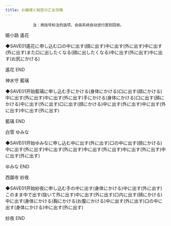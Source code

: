 ```yaml
---
title: お嬢様と秘密の乙女攻略
---
```


                注：用括号标注的选项，会由系统自动进行差别回收。

姫小路 遙花

◆SAVE01遙花に申し込む口の中に出す(顔に出す)中に出す(外に出す)中に出す(外に出す)また口に出したくなる(顔に出したくなる)中に出す(外に出す)中に出す(お尻にかける)

遙花 END

神水守 藍璃

◆SAVE01开始藍璃に申し込む手にかける(身体にかける)口に出す(顔にかける)中に出す(外に出す)中に出す(外に出す)手にかける(身体にかける)口に出す(顔にかける)中に出す(外に出す)口に出す(顔にかける)中に出す(外に出す)中に出す(外に出す)中に出す(外に出す)

藍璃 END

白雪 ゆみな

◆SAVE01开始ゆみなに申し込む中に出す(外に出す)口の中に出す(顔にかける)中に出す(外に出す)中に出す(外に出す)中に出す(外に出す)中に出す(外に出す)中に出す(外に出す)

ゆみな END

西園寺 紗夜

◆SAVE01开始紗夜に申し込む手の中に出す(身体にかける)中に出す(外に出す)このまま中で出す(抜いて外に出す)中に出す(外に出す)口内に出す(顔にかける)中に出す(身体にかける)胸にかける(お腹にかける)中に出す(外に出す)口の中に出す(身体にかける)中に出す(外に出す)

紗夜 END
              
